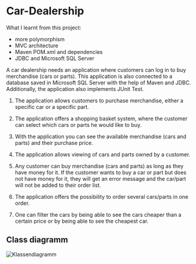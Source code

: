 # Car-Dealership

What I learnt from this project:
- more polymorphism
- MVC architecture
- Maven POM.xml and dependencies
- JDBC and Microsoft SQL Server

A car dealership needs an application where customers can log in to buy merchandise (cars or parts).
This application is also connected to a database saved in Microsoft SQL Server with the help of Maven and JDBC.
Additionally, the application also implements JUnit Test.

1. The application allows customers to purchase merchandise, either a specific car or a specific part.

2. The application offers a shopping basket system, where the customer can select which cars or parts he would like to buy.

3. With the application you can see the available merchandise (cars and parts) and their purchase price.

4. The application allows viewing of cars and parts owned by a customer.

5. Any customer can buy merchandise (cars and parts) as long as they have money for it. If the customer wants to buy a car or part but does not have money for    it, they will get an error message and the car/part will not be added to their order list.

6. The application offers the possibility to order several cars/parts in one order.

7. One can filter the cars by being able to see the cars cheaper than a certain price or by being able to see the cheapest car.



Class diagramm
----------------------------------------------------------------------------------------------------------------------------------------------------------------
![Klassendiagramm](https://user-images.githubusercontent.com/114949622/210778212-bd85e1ff-c0b0-47b2-95ee-cefef8e01800.png)





